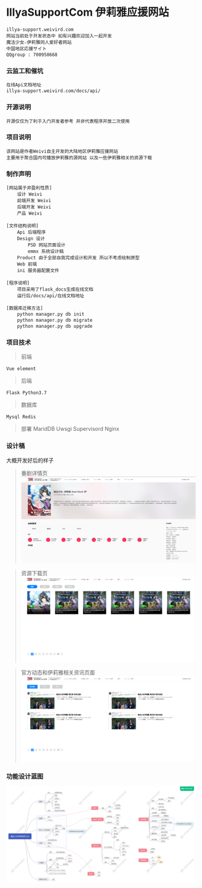 # IllyaSupportCom 伊莉雅应援网站

    illya-support.weivird.com
    网站当前处于开发状态中 如有兴趣欢迎加入一起开发
    魔法少女☆伊莉雅同人爱好者网站
    中国地区応援サイト
    QQgroup : 700958668

### 云监工和催坑
    在线Api文档地址
    illya-support.weivird.com/docs/api/

### 开源说明
    开源仅仅为了利于入门开发者参考 并非代表程序开放二次使用

### 项目说明

    该网站是作者Weivi自主开发的大陆地区伊莉雅应援网站
    主要用于聚合国内可播放伊莉雅的源网站 以及一些伊莉雅相关的资源下载

### 制作声明
    [网站属于非盈利性质]
        设计 Weivi
        前端开发 Weivi
        后端开发 Weivi
        产品 Weivi
    
    [文件结构说明]
        Api 后端程序
        Design 设计
            PSD 网站页面设计
            emmx 系统设计稿
        Product 由于全部自我完成设计和开发 所以不考虑绘制原型
        Web 前端
        ini 服务器配置文件

    [程序说明]
        项目采用了flask_docs生成在线文档
        运行后/docs/api/在线文档地址

    [数据库迁移方法]
        python manager.py db init
        python manager.py db migrate
        python manager.py db upgrade

### 项目技术

> 前端

    Vue element

> 后端

    Flask Python3.7

> 数据库

    Mysql Redis

> 部署
    MaridDB Uwsgi Supervisord Nginx

### 设计稿
大概开发好后的样子
> 番剧详情页
![Image text](/image/1.png)

> 资源下载页
![Image text](/image/2.png)

> 官方动态和伊莉雅相关资讯页面
![Image text](/image/4.png)

### 功能设计蓝图
![Image text](/image/3.png)

